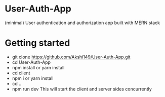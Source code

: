 # User-Auth-App
(minimal) User authentication and authorization app built with MERN stack 

# Getting started
* git clone https://github.com/Akshi149/User-Auth-App.git
* cd User-Auth-App
* npm install or yarn install
* cd client
* npm i or yarn install
* cd ..
* npm run dev
This will start the client and server sides concurrently
